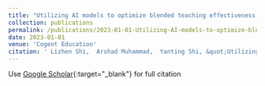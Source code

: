 ```yaml
---
title: "Utilizing AI models to optimize blended teaching effectiveness in college-level English education"
collection: publications
permalink: /publications/2023-01-01-Utilizing-AI-models-to-optimize-blended-teaching-effectiveness-in-college-level-English-education
date: 2023-01-01
venue: 'Cogent Education'
citation: ' Lizhen Shi,  Arshad Muhammad,  Yanting Shi, &quot;Utilizing AI models to optimize blended teaching effectiveness in college-level English education.&quot; Cogent Education, 2023.'
---
```

Use [Google Scholar](https://scholar.google.com/scholar?q=Utilizing+AI+models+to+optimize+blended+teaching+effectiveness+in+college+level+English+education){:target="_blank"} for full citation